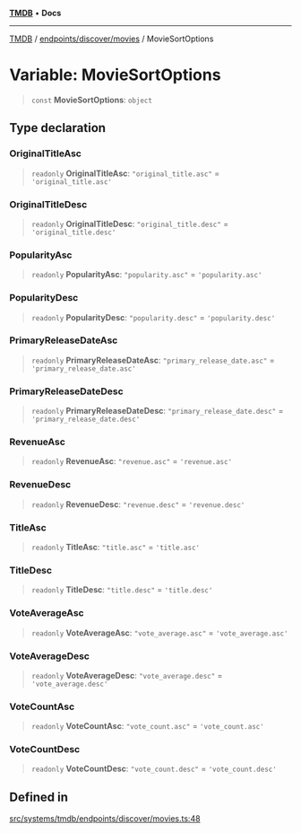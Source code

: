 [**TMDB**](../../../../README.md) • **Docs**

***

[TMDB](../../../../README.md) / [endpoints/discover/movies](../README.md) / MovieSortOptions

# Variable: MovieSortOptions

> `const` **MovieSortOptions**: `object`

## Type declaration

### OriginalTitleAsc

> `readonly` **OriginalTitleAsc**: `"original_title.asc"` = `'original_title.asc'`

### OriginalTitleDesc

> `readonly` **OriginalTitleDesc**: `"original_title.desc"` = `'original_title.desc'`

### PopularityAsc

> `readonly` **PopularityAsc**: `"popularity.asc"` = `'popularity.asc'`

### PopularityDesc

> `readonly` **PopularityDesc**: `"popularity.desc"` = `'popularity.desc'`

### PrimaryReleaseDateAsc

> `readonly` **PrimaryReleaseDateAsc**: `"primary_release_date.asc"` = `'primary_release_date.asc'`

### PrimaryReleaseDateDesc

> `readonly` **PrimaryReleaseDateDesc**: `"primary_release_date.desc"` = `'primary_release_date.desc'`

### RevenueAsc

> `readonly` **RevenueAsc**: `"revenue.asc"` = `'revenue.asc'`

### RevenueDesc

> `readonly` **RevenueDesc**: `"revenue.desc"` = `'revenue.desc'`

### TitleAsc

> `readonly` **TitleAsc**: `"title.asc"` = `'title.asc'`

### TitleDesc

> `readonly` **TitleDesc**: `"title.desc"` = `'title.desc'`

### VoteAverageAsc

> `readonly` **VoteAverageAsc**: `"vote_average.asc"` = `'vote_average.asc'`

### VoteAverageDesc

> `readonly` **VoteAverageDesc**: `"vote_average.desc"` = `'vote_average.desc'`

### VoteCountAsc

> `readonly` **VoteCountAsc**: `"vote_count.asc"` = `'vote_count.asc'`

### VoteCountDesc

> `readonly` **VoteCountDesc**: `"vote_count.desc"` = `'vote_count.desc'`

## Defined in

[src/systems/tmdb/endpoints/discover/movies.ts:48](https://github.com/Norviah/media-hub/blob/b0accce5c447ccf1a18696f3cb0baef1f5bd16be/src/systems/tmdb/endpoints/discover/movies.ts#L48)

